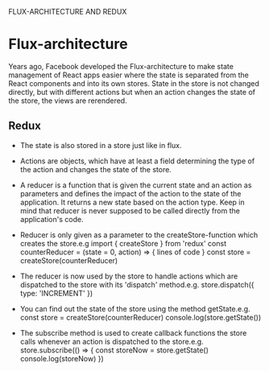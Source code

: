 FLUX-ARCHITECTURE AND REDUX
# Flux-architecture
Years ago, Facebook developed the Flux-architecture to make state management of React apps easier where the state is separated from the React components and into its own stores.
State in the store is not changed directly, but with different actions but when an action changes the state of the store, the views are rerendered.

## Redux
- The state is also stored in a store just like in flux. 
- Actions are objects, which have at least a field determining the type of the action and changes the state of the store.

- A reducer is a function that is given the current state and an action as parameters and defines the impact of the action to the state of the application. It returns a new state based on the action type. Keep in mind that reducer is never supposed to be called directly from the application's code. 
- Reducer is only given as a parameter to the createStore-function which creates the store.e.g
import { createStore } from 'redux'
const counterReducer = (state = 0, action) => {
  lines of code
}
const store = createStore(counterReducer)

- The reducer is now used by the store to handle actions which are dispatched to the store with its 'dispatch' method.e.g. store.dispatch({ type: 'INCREMENT' })

- You can find out the state of the store using the method getState.e.g. const store = createStore(counterReducer)
console.log(store.getState())

- The subscribe method is used to create callback functions the store calls whenever an action is dispatched to the store.e.g. store.subscribe(() => {
  const storeNow = store.getState()
  console.log(storeNow)
})


